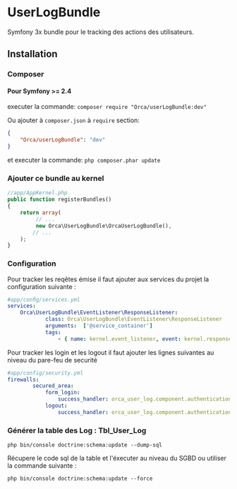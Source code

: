 # UserLogBundle

Symfony 3x bundle pour le tracking des actions des utilisateurs.


Installation
------------

### Composer

#### Pour Symfony >= 2.4

executer la commande:
`composer require "Orca/userLogBundle:dev"`

Ou ajouter à `composer.json` à `require` section:

```json
{
    "Orca/userLogBundle": "dev"
}
```
et executer la commande:
`php composer.phar update`

### Ajouter ce bundle au kernel

```php
//app/AppKernel.php
public function registerBundles()
{
    return array(
         // ...
         new Orca\UserLogBundle\OrcaUserLogBundle(),
        // ...
    );
}
```

### Configuration

Pour tracker les reqêtes émise il faut ajouter aux services du projet la configuration suivante :

```yaml
#app/conﬁg/services.yml
services:
    Orca\UserLogBundle\EventListener\ResponseListener:
            class: Orca\UserLogBundle\EventListener\ResponseListener
            arguments:  ['@service_container']
            tags:
                - { name: kernel.event_listener, event: kernel.response, channel: security }
```

Pour tracker les login et les logout il faut ajouter les lignes suivantes au niveau du pare-feu de securité

```yaml
#app/config/security.yml
firewalls:
        secured_area:
            form_login:
                success_handler: orca_user_log.component.authentication.handler.login_success_handler
            logout:
                success_handler: orca_user_log.component.authentication.handler.logout_success_handler      # redirect, no_redirect, redirect_without_path
```


### Générer la table des Log : Tbl_User_Log
``` console 
php bin/console doctrine:schema:update --dump-sql
```

Récupere le code sql de la table et l'éxecuter au niveau du SGBD ou utiliser la commande suivante :
 
``` console
php bin/console doctrine:schema:update --force
```

